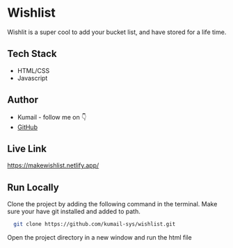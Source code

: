 
# Wishlist

Wishlit is a super cool to add your bucket list, and have stored for a life time.


## Tech Stack

- HTML/CSS
- Javascript


## Author

-   Kumail - follow me on 👇
-   [GitHub](https://www.github.com/kumail-sys)

## Live Link

https://makewishlist.netlify.app/


## Run Locally

Clone the project by adding the following command in the terminal.
Make sure your have git installed and added to path.

```bash
  git clone https://github.com/kumail-sys/wishlist.git
```

Open the project directory in a new window and run the html file

